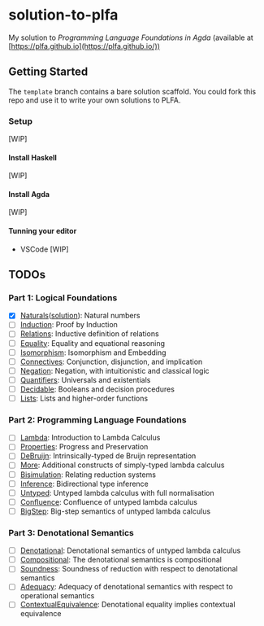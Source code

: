 # solution-to-plfa

My solution to _Programming Language Foundations in Agda_ (available at [https://plfa.github.io](https://plfa.github.io/))

## Getting Started

The `template` branch contains a bare solution scaffold. You could fork this repo and use it to write your own solutions to PLFA.

### Setup

[WIP]

#### Install Haskell

[WIP]

#### Install Agda

[WIP]

#### Tunning your editor

- VSCode [WIP]

## TODOs

### Part 1: Logical Foundations

- [x] [Naturals](https://plfa.github.io/Naturals/)([solution](./src/part1/naturals.lagda.md)): Natural numbers
- [ ] [Induction](https://plfa.github.io/Induction/): Proof by Induction
- [ ] [Relations](https://plfa.github.io/Relations/): Inductive definition of relations
- [ ] [Equality](https://plfa.github.io/Equality/): Equality and equational reasoning
- [ ] [Isomorphism](https://plfa.github.io/Isomorphism/): Isomorphism and Embedding
- [ ] [Connectives](https://plfa.github.io/Connectives/): Conjunction, disjunction, and implication
- [ ] [Negation](https://plfa.github.io/Negation/): Negation, with intuitionistic and classical logic
- [ ] [Quantifiers](https://plfa.github.io/Quantifiers/): Universals and existentials
- [ ] [Decidable](https://plfa.github.io/Decidable/): Booleans and decision procedures
- [ ] [Lists](https://plfa.github.io/Lists/): Lists and higher-order functions

### Part 2: Programming Language Foundations

- [ ] [Lambda](https://plfa.github.io/Lambda/): Introduction to Lambda Calculus
- [ ] [Properties](https://plfa.github.io/Properties/): Progress and Preservation
- [ ] [DeBruijn](https://plfa.github.io/DeBruijn/): Intrinsically-typed de Bruijn representation
- [ ] [More](https://plfa.github.io/More/): Additional constructs of simply-typed lambda calculus
- [ ] [Bisimulation](https://plfa.github.io/Bisimulation/): Relating reduction systems
- [ ] [Inference](https://plfa.github.io/Inference/): Bidirectional type inference
- [ ] [Untyped](https://plfa.github.io/Untyped/): Untyped lambda calculus with full normalisation
- [ ] [Confluence](https://plfa.github.io/Confluence/): Confluence of untyped lambda calculus
- [ ] [BigStep](https://plfa.github.io/BigStep/): Big-step semantics of untyped lambda calculus

### Part 3: Denotational Semantics

- [ ] [Denotational](https://plfa.github.io/Denotational/): Denotational semantics of untyped lambda calculus
- [ ] [Compositional](https://plfa.github.io/Compositional/): The denotational semantics is compositional
- [ ] [Soundness](https://plfa.github.io/Soundness/): Soundness of reduction with respect to denotational semantics
- [ ] [Adequacy](https://plfa.github.io/Adequacy/): Adequacy of denotational semantics with respect to operational semantics
- [ ] [ContextualEquivalence](https://plfa.github.io/ContextualEquivalence/): Denotational equality implies contextual equivalence
